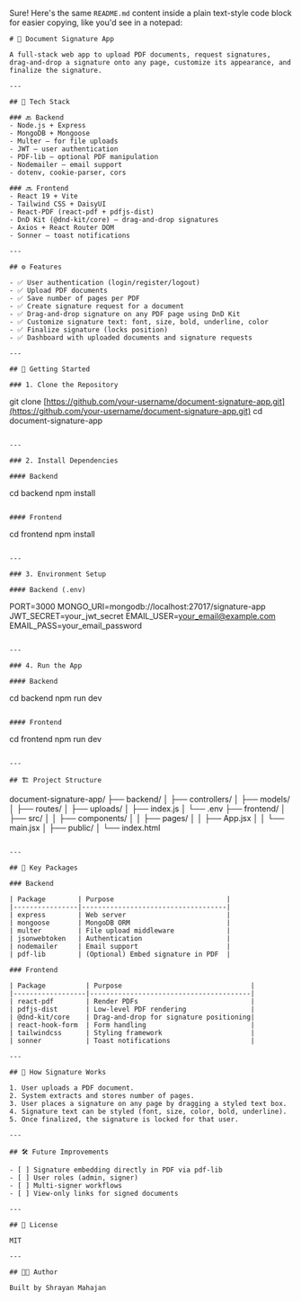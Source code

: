 Sure! Here's the same `README.md` content inside a plain text-style code block for easier copying, like you'd see in a notepad:

```
# 📄 Document Signature App

A full-stack web app to upload PDF documents, request signatures, drag-and-drop a signature onto any page, customize its appearance, and finalize the signature.

---

## 🧩 Tech Stack

### 🔙 Backend
- Node.js + Express
- MongoDB + Mongoose
- Multer – for file uploads
- JWT – user authentication
- PDF-lib – optional PDF manipulation
- Nodemailer – email support
- dotenv, cookie-parser, cors

### 🔜 Frontend
- React 19 + Vite
- Tailwind CSS + DaisyUI
- React-PDF (react-pdf + pdfjs-dist)
- DnD Kit (@dnd-kit/core) – drag-and-drop signatures
- Axios + React Router DOM
- Sonner – toast notifications

---

## ⚙️ Features

- ✅ User authentication (login/register/logout)
- ✅ Upload PDF documents
- ✅ Save number of pages per PDF
- ✅ Create signature request for a document
- ✅ Drag-and-drop signature on any PDF page using DnD Kit
- ✅ Customize signature text: font, size, bold, underline, color
- ✅ Finalize signature (locks position)
- ✅ Dashboard with uploaded documents and signature requests

---

## 🚀 Getting Started

### 1. Clone the Repository

```

git clone [https://github.com/your-username/document-signature-app.git](https://github.com/your-username/document-signature-app.git)
cd document-signature-app

```

---

### 2. Install Dependencies

#### Backend

```

cd backend
npm install

```

#### Frontend

```

cd frontend
npm install

```

---

### 3. Environment Setup

#### Backend (.env)

```

PORT=3000
MONGO_URI=mongodb://localhost:27017/signature-app
JWT_SECRET=your_jwt_secret
EMAIL_USER=[your_email@example.com](mailto:your_email@example.com)
EMAIL_PASS=your_email_password

```

---

### 4. Run the App

#### Backend

```

cd backend
npm run dev

```

#### Frontend

```

cd frontend
npm run dev

```

---

## 🏗️ Project Structure

```

document-signature-app/
├── backend/
│ ├── controllers/
│ ├── models/
│ ├── routes/
│ ├── uploads/
│ ├── index.js
│ └── .env
├── frontend/
│ ├── src/
│ │ ├── components/
│ │ ├── pages/
│ │ ├── App.jsx
│ │ └── main.jsx
│ ├── public/
│ └── index.html

```

---

## 📂 Key Packages

### Backend

| Package        | Purpose                            |
|----------------|------------------------------------|
| express        | Web server                         |
| mongoose       | MongoDB ORM                        |
| multer         | File upload middleware             |
| jsonwebtoken   | Authentication                     |
| nodemailer     | Email support                      |
| pdf-lib        | (Optional) Embed signature in PDF  |

### Frontend

| Package          | Purpose                                |
|------------------|----------------------------------------|
| react-pdf        | Render PDFs                            |
| pdfjs-dist       | Low-level PDF rendering                |
| @dnd-kit/core    | Drag-and-drop for signature positioning|
| react-hook-form  | Form handling                          |
| tailwindcss      | Styling framework                      |
| sonner           | Toast notifications                    |

---

## 📝 How Signature Works

1. User uploads a PDF document.
2. System extracts and stores number of pages.
3. User places a signature on any page by dragging a styled text box.
4. Signature text can be styled (font, size, color, bold, underline).
5. Once finalized, the signature is locked for that user.

---

## 🛠 Future Improvements

- [ ] Signature embedding directly in PDF via pdf-lib
- [ ] User roles (admin, signer)
- [ ] Multi-signer workflows
- [ ] View-only links for signed documents

---

## 📝 License

MIT

---

## 👨‍💻 Author

Built by Shrayan Mahajan


```
